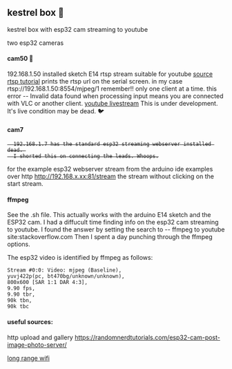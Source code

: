 ## kestrel box 🦅
kestrel box with esp32 cam streaming to youtube 

two esp32 cameras

#### cam50 🎥
192.168.1.50  installed sketch E14  rtsp stream suitable for youtube
[source rtsp tutorial](https://www.hackster.io/BnBe_Club/9-rtsp-video-streamer-using-the-esp32-cam-board-8832b4)
prints the rtsp url on the serial screen. in my case rtsp://192.168.1.50:8554/mjpeg/1
remember!! only one client at a time. this error -- Invalid data found when processing input
means you are connected with VLC or another client. 
[youtube livestream](https://youtu.be/bpifs1raWwM)
This is under development. It's live condition may be dead. 🐦

#### cam7
<strike>

```
  192.168.1.7 has the standard esp32 streaming webserver installed dead. 
  I shorted this on connecting the leads. Whoops.
```

</strike>

for the example esp32 webserver stream from the arduino ide examples over http 
http://192.168.x.xx:81/stream the stream without clicking on the start stream.

#### ffmpeg
See the .sh file. This actually works with the arduino E14 sketch and the ESP32 cam. I had a diffucult time finding info on the esp32 cam streaming to youtube. 
I found the answer by setting the search to -- ffmpeg to youtube site:stackoverflow.com 
Then I spent a day punching through the ffmpeg options. 

The esp32 video is identified by ffmpeg as follows: 

    Stream #0:0: Video: mjpeg (Baseline),
    yuvj422p(pc, bt470bg/unknown/unknown),
    800x600 [SAR 1:1 DAR 4:3],
    9.90 fps,
    9.90 tbr,
    90k tbn,
    90k tbc  

#### useful sources:
http upload and gallery https://randomnerdtutorials.com/esp32-cam-post-image-photo-server/

[long range wifi](https://www.hackster.io/news/long-range-wifi-for-the-esp32-9429ab89f450)

